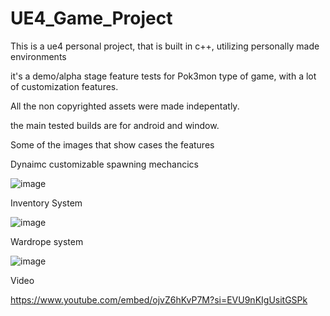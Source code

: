 # UE4_Game_Project
This is a ue4 personal project, that is built in c++, utilizing personally made environments

it's a demo/alpha stage feature tests for Pok3mon type of game, with a lot of customization features.

All the non copyrighted assets were made indepentatly. 

the main tested builds are for android and window.



Some of the images that show cases the features


Dynaimc customizable spawning mechancics

![image](https://github.com/mohmmdgaber/UE4_Game_Project/assets/20516447/9f9e5c53-93fa-450b-a8e2-c720fc273ec2)



Inventory System


![image](https://github.com/mohmmdgaber/UE4_Game_Project/assets/20516447/d92a7df6-3622-43af-a108-b21bc7314565)




Wardrope system


![image](https://github.com/mohmmdgaber/UE4_Game_Project/assets/20516447/f19f2296-c222-46eb-891d-fa5b7bf0d89e)



Video


https://www.youtube.com/embed/ojvZ6hKvP7M?si=EVU9nKIgUsitGSPk
